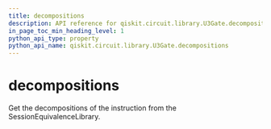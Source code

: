 ```yaml
---
title: decompositions
description: API reference for qiskit.circuit.library.U3Gate.decompositions
in_page_toc_min_heading_level: 1
python_api_type: property
python_api_name: qiskit.circuit.library.U3Gate.decompositions
---
```


# decompositions

Get the decompositions of the instruction from the SessionEquivalenceLibrary.

